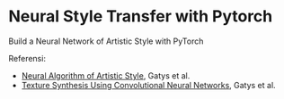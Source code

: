 # Neural Style Transfer with Pytorch
Build a Neural Network of Artistic Style with PyTorch

Referensi:
- [Neural Algorithm of Artistic Style](https://arxiv.org/pdf/1508.06576.pdf), Gatys et al.
- [Texture Synthesis Using Convolutional Neural Networks](https://arxiv.org/pdf/1505.07376.pdf), Gatys et al.

